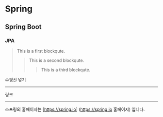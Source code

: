 

# Spring 
## Spring Boot 
### JPA

> This is a first blockqute.
>	> This is a second blockqute.
>	>	> This is a third blockqute.

수평선 넣기
* * *

링크 
* * *
스프링의 홈페이지는 [https://spring.io] (https://spring.io 홈페이지) 입니다. 



